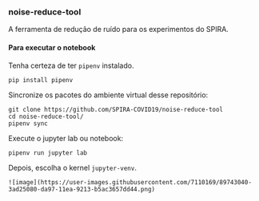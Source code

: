 ### noise-reduce-tool

A ferramenta de redução de ruído para os experimentos do SPIRA.

#### Para executar o notebook

Tenha certeza de ter `pipenv` instalado.
```bash
pip install pipenv
```

Sincronize os pacotes do ambiente virtual desse repositório:
```
git clone https://github.com/SPIRA-COVID19/noise-reduce-tool
cd noise-reduce-tool/
pipenv sync
```

Execute o jupyter lab ou notebook:
```
pipenv run jupyter lab
```

Depois, escolha o kernel `jupyter-venv`.
```
![image](https://user-images.githubusercontent.com/7110169/89743040-3ad25080-da97-11ea-9213-b5ac3657dd44.png)
```
